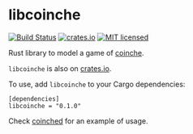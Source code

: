 libcoinche
==========

[![Build Status](https://travis-ci.org/Gyscos/coinched.svg?branch=master)](https://travis-ci.org/Gyscos/coinched)
[![crates.io](http://meritbadge.herokuapp.com/libcoinche)](https://crates.io/crates/libcoinche)
[![MIT licensed](https://img.shields.io/badge/license-MIT-blue.svg)](./LICENSE)


Rust library to model a game of [coinche](https://en.wikipedia.org/wiki/Coinche).

`libcoinche` is also on [crates.io](https://crates.io/crates/libcoinche/).

To use, add `libcoinche` to your Cargo dependencies:
```
[dependencies]
libcoinche = "0.1.0"
```

Check [coinched](https://github.com/Gyscos/coinched) for an example of usage.
